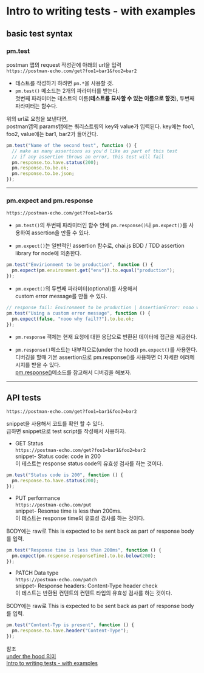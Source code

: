 # Intro to writing tests - with examples

## basic test syntax

### pm.test

postman 앱의 request 작성란에 아래의 url을 입력  
`https://postman-echo.com/get?foo1=bar1&foo2=bar2`

- 테스트를 작성하기 하려면 `pm.*`을 사용할 것.
- `pm.test()` 메소드는 2개의 파라미터를 받는다.  
  첫번째 파라미터는 테스트의 이름(**테스트를 묘사할 수 있는 이름으로 할것**), 두번째 파라미터는 함수다.

위의 url로 요청을 보낸다면,  
postman앱의 params탭에는 쿼리스트링의 key와 value가 입력된다.
key에는 foo1, foo2, value에는 bar1, bar2가 들어간다.

```javascript
pm.test("Name of the second test", function () {
  // make as many assertions as you'd like as part of this test
  // if any assertion throws an error, this test will fail
  pm.response.to.have.status(200);
  pm.response.to.be.ok;
  pm.response.to.be.json;
});
```

---

### pm.expect and pm.response

`https://postman-echo.com/get?foo1=bar1&`

- `pm.test()`의 두번째 파라미터인 함수 안에 `pm.response()`나 `pm.expect()`를 사용하여 assertion을 만들 수 있다.

- `pm.expect()`는 일반적인 assertion 함수로, chai.js BDD / TDD assertion library for node에 의존한다.

```javascript
pm.test("Envirionment to be production", function () {
  pm.expect(pm.environment.get("env")).to.equal("production");
});
```

- `pm.expect()`의 두번째 파라미터(optional)를 사용해서  
  custom error message를 만들 수 있다.

```javascript
// response fail: Environment to be production | AssertionError: nooo why fail??: expected false to be truthy
pm.test("Using a custom error message", function () {
  pm.expect(false, "nooo why fail??").to.be.ok;
});
```

- `pm.response` 객체는 현재 요청에 대한 응답으로 반환된 데이터에 접근을 제공한다.

- `pm.response()`메소드는 내부적으로(under the hood) `pm.expect()`를 사용한다.  
  디버깅을 할때 기본 assertion으로 pm.response()를 사용하면 더 자세한 에러메시지를 받을 수 있다.  
  [pm.response()](https://learning.postman.com/docs/writing-scripts/script-references/postman-sandbox-api-reference/)메소드를 참고해서 디버깅을 해보자.

---

## API tests

`https://postman-echo.com/get?foo1=bar1&foo2=bar2`

snippet을 사용해서 코드를 확인 할 수 있다.  
급하면 snippet으로 test script를 작성해서 사용하자.

- GET Status  
  `https://postman-echo.com/get?foo1=bar1&foo2=bar2`  
   snippet- Status code: code in 200  
   이 테스트는 response status code의 유효성 검사를 하는 것이다.

```javascript
pm.test("Status code is 200", function () {
  pm.response.to.have.status(200);
});
```

- PUT performance  
  `https://postman-echo.com/put`  
  snippet- Resonse time is less than 200ms.  
  이 테스트는 response time의 유효성 검사를 하는 것이다.

BODY에는 raw로 This is expected to be sent back as part of response body를 입력.

```javascript
pm.test("Response time is less than 200ms", function () {
  pm.expect(pm.response.responseTime).to.be.below(200);
});
```

- PATCH Data type  
  `https://postman-echo.com/patch`  
  snippet- Response headers: Content-Type header check  
  이 테스트는 반환된 컨텐트의 컨텐트 타입의 유효성 검사를 하는 것이다.

BODY에는 raw로 This is expected to be sent back as part of response body를 입력.

```javascript
pm.test("Content-Typ is present", function () {
  pm.response.to.have.header("Content-Type");
});
```

참조  
[under the hood 의미](https://m.blog.naver.com/faces821/221681852388)  
[Intro to writing tests - with examples](https://documenter.postman.com/view/1559645/RzZFCGFR?version=latest)
